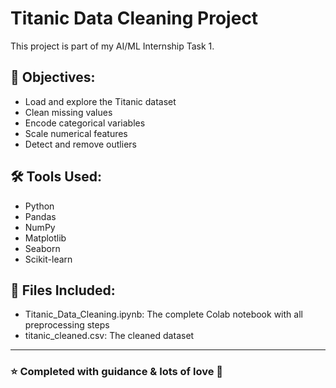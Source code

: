 # Titanic Data Cleaning Project

This project is part of my AI/ML Internship Task 1.

## 📌 Objectives:
- Load and explore the Titanic dataset
- Clean missing values
- Encode categorical variables
- Scale numerical features
- Detect and remove outliers

## 🛠️ Tools Used:
- Python
- Pandas
- NumPy
- Matplotlib
- Seaborn
- Scikit-learn

## 📂 Files Included:
- Titanic_Data_Cleaning.ipynb: The complete Colab notebook with all preprocessing steps
- titanic_cleaned.csv: The cleaned dataset

---

### ⭐ Completed with guidance & lots of love 💖
